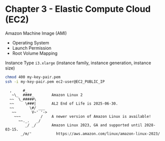 # Chapter 3 - Elastic Compute Cloud (EC2)

Amazon Machine Image (AMI)
- Operating System
- Launch Permission
- Root Volume Mapping

Instance Type
`i3.xlarge` (instance family, instance generation, instance size)

```bash
chmod 400 my-key-pair.pem
ssh -i my-key-pair.pem ec2-user@EC2_PUBLIC_IP
```

```console
  ,     #_
   ~\_  ####_        Amazon Linux 2
  ~~  \_#####\
  ~~     \###|       AL2 End of Life is 2025-06-30.
  ~~       \#/ ___
   ~~       V~' '->
    ~~~         /    A newer version of Amazon Linux is available!
      ~~._.   _/
         _/ _/       Amazon Linux 2023, GA and supported until 2028-03-15.
       _/m/'           https://aws.amazon.com/linux/amazon-linux-2023/
```

